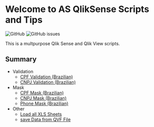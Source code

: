 # Welcome to AS QlikSense Scripts and Tips
![GitHub](https://img.shields.io/github/license/andressousa/as-qliksense-scripts) ![GitHub issues](https://img.shields.io/github/issues/andressousa/as-qliksense-scripts)

This is a multpurpose Qlik Sense and Qlik View scripts.

## Summary
- Validation
  - [CPF Validation (Brazilian)](https://github.com/andressousa/as-qliksense-scripts/blob/main/scripts/valida_cpf.qvs)
  - [CNPJ Validation (Brazilian)](https://github.com/andressousa/as-qliksense-scripts/blob/main/scripts/valida_cnpj.qvs)
- Mask
  - [CPF Mask (Brazilian)](https://github.com/andressousa/as-qliksense-scripts/blob/main/scripts/mascara_cpf.qvs)
  - [CNPJ Mask (Brazilian)](https://github.com/andressousa/as-qliksense-scripts/blob/main/scripts/mascara_cnpj.qvs)
  - [Phone Mask (Brazilian)](https://github.com/andressousa/as-qliksense-scripts/blob/main/scripts/mascara_telefone.qvs)
- Other
  - [Load all XLS Sheets](https://github.com/andressousa/as-qliksense-scripts/blob/main/scripts/carrega_planilhas.qvs)
  - [save Data from QVF File](https://github.com/andressousa/as-qliksense-scripts/blob/main/scripts/salvar_dados_qvf.qvs)
